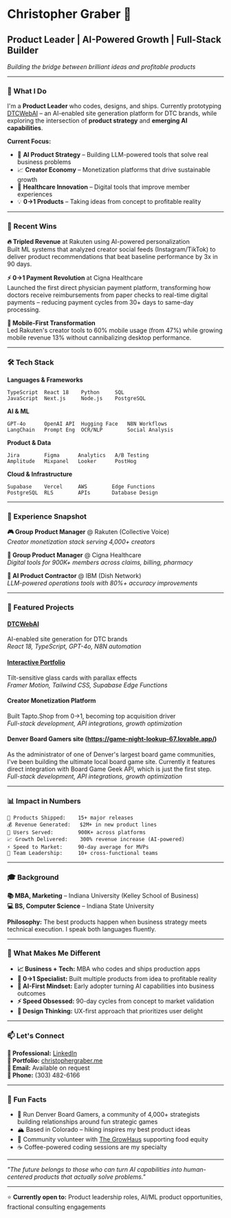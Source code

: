 # Christopher Graber 👋

## Product Leader | AI-Powered Growth | Full-Stack Builder

*Building the bridge between brilliant ideas and profitable products*

---

### 🎯 What I Do

I'm a **Product Leader** who codes, designs, and ships. Currently prototyping [DTCWebAI](https://dtcwebai.com) – an AI-enabled site generation platform for DTC brands, while exploring the intersection of **product strategy** and **emerging AI capabilities**.

**Current Focus:**
- 🤖 **AI Product Strategy** – Building LLM-powered tools that solve real business problems
- 📈 **Creator Economy** – Monetization platforms that drive sustainable growth
- 🏥 **Healthcare Innovation** – Digital tools that improve member experiences
- 💡 **0→1 Products** – Taking ideas from concept to profitable reality

---

### 🚀 Recent Wins

**🔥 Tripled Revenue** at Rakuten using AI-powered personalization  
Built ML systems that analyzed creator social feeds (Instagram/TikTok) to deliver product recommendations that beat baseline performance by 3x in 90 days.

**⚡ 0→1 Payment Revolution** at Cigna Healthcare  
Launched the first direct physician payment platform, transforming how doctors receive reimbursements from paper checks to real-time digital payments – reducing payment cycles from 30+ days to same-day processing.

**📱 Mobile-First Transformation**  
Led Rakuten's creator tools to 60% mobile usage (from 47%) while growing mobile revenue 13% without cannibalizing desktop performance.

---

### 🛠️ Tech Stack

**Languages & Frameworks**
```
TypeScript  React 18    Python     SQL        
JavaScript  Next.js     Node.js    PostgreSQL
```

**AI & ML**
```
GPT-4o      OpenAI API  Hugging Face   N8N Workflows
LangChain   Prompt Eng  OCR/NLP        Social Analysis
```

**Product & Data**
```
Jira        Figma      Analytics   A/B Testing
Amplitude   Mixpanel   Looker      PostHog
```

**Cloud & Infrastructure**
```
Supabase    Vercel     AWS        Edge Functions
PostgreSQL  RLS        APIs       Database Design
```

---

### 💼 Experience Snapshot

**🎮 Group Product Manager** @ Rakuten (Collective Voice)  
*Creator monetization stack serving 4,000+ creators*

**🏥 Group Product Manager** @ Cigna Healthcare  
*Digital tools for 900K+ members across claims, billing, pharmacy*

**🤖 AI Product Contractor** @ IBM (Dish Network)  
*LLM-powered operations tools with 80%+ accuracy improvements*



---

### 🎨 Featured Projects

#### [DTCWebAI](https://dtcwebai.com)
AI-enabled site generation for DTC brands  
*React 18, TypeScript, GPT-4o, N8N automation*

#### [Interactive Portfolio](https://christophergraber.me)
Tilt-sensitive glass cards with parallax effects  
*Framer Motion, Tailwind CSS, Supabase Edge Functions*

#### Creator Monetization Platform
Built Tapto.Shop from 0→1, becoming top acquisition driver  
*Full-stack development, API integrations, growth optimization*

#### Denver Board Gamers site (https://game-night-lookup-67.lovable.app/) 
As the administrator of one of Denver's largest board game communities, I've been building the ultimate local board game site.  Currently it features direct integration with Board Game Geek API, which is just the first step.
*Full-stack development, API integrations, growth optimization*

---

### 📊 Impact in Numbers

```
🎯 Products Shipped:    15+ major releases
💰 Revenue Generated:   $2M+ in new product lines  
👥 Users Served:        900K+ across platforms
📈 Growth Delivered:    300% revenue increase (AI-powered)
⚡ Speed to Market:     90-day average for MVPs
🎨 Team Leadership:     10+ cross-functional teams
```

---

### 🎓 Background

**📚 MBA, Marketing** – Indiana University (Kelley School of Business)  
**💻 BS, Computer Science** – Indiana State University  

**Philosophy:** The best products happen when business strategy meets technical execution. I speak both languages fluently.

---

### 🌟 What Makes Me Different

- **📈 Business + Tech:** MBA who codes and ships production apps
- **🎯 0→1 Specialist:** Built multiple products from idea to profitable reality  
- **🤖 AI-First Mindset:** Early adopter turning AI capabilities into business outcomes
- **⚡ Speed Obsessed:** 90-day cycles from concept to market validation
- **🎨 Design Thinking:** UX-first approach that prioritizes user delight

---

### 📫 Let's Connect

**💼 Professional:** [LinkedIn](https://www.linkedin.com/in/christophergraber/)  
**🎨 Portfolio:** [christophergraber.me](https://christophergraber.me/)  
**📧 Email:** Available on request  
**📱 Phone:** (303) 482-6166  

---

### 🎵 Fun Facts

- 🎲 Run Denver Board Gamers, a community of 4,000+ strategists building relationships around fun strategic games
- 🏔️ Based in Colorado – hiking inspires my best product ideas
- 🌱 Community volunteer with [The GrowHaus](https://www.thegrowhaus.org/) supporting food equity
- ☕ Coffee-powered coding sessions are my specialty

---

*"The future belongs to those who can turn AI capabilities into human-centered products that actually solve problems."*

---

⭐ **Currently open to:** Product leadership roles, AI/ML product opportunities, fractional consulting engagements
